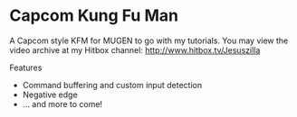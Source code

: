 # Capcom Kung Fu Man
A Capcom style KFM for MUGEN to go with my tutorials. You may view the video archive at my Hitbox channel: http://www.hitbox.tv/Jesuszilla

Features
* Command buffering and custom input detection
* Negative edge
* ... and more to come!
